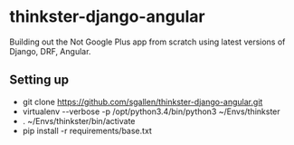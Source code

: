 # thinkster-django-angular
Building out the Not Google Plus app from scratch using latest versions of Django, DRF, Angular.

## Setting up
* git clone https://github.com/sgallen/thinkster-django-angular.git
* virtualenv --verbose -p /opt/python3.4/bin/python3 ~/Envs/thinkster
* . ~/Envs/thinkster/bin/activate
* pip install -r requirements/base.txt

